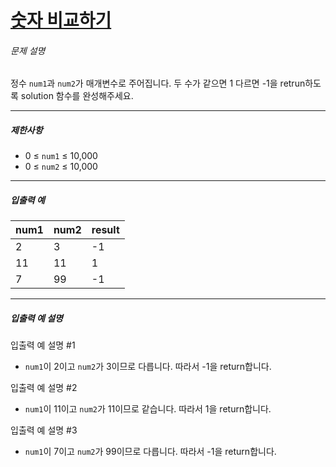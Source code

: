 # [숫자 비교하기](https://school.programmers.co.kr/learn/courses/30/lessons/120807)


###### 문제 설명


정수 `num1`과 `num2`가 매개변수로 주어집니다. 두 수가 같으면 1 다르면 \-1을 retrun하도록 solution 함수를 완성해주세요.




---


##### 제한사항


* 0 ≤ `num1` ≤ 10,000
* 0 ≤ `num2` ≤ 10,000




---


##### 입출력 예




| num1 | num2 | result |
| --- | --- | --- |
| 2 | 3 | \-1 |
| 11 | 11 | 1 |
| 7 | 99 | \-1 |




---


##### 입출력 예 설명


입출력 예 설명 \#1


* `num1`이 2이고 `num2`가 3이므로 다릅니다. 따라서 \-1을 return합니다.


입출력 예 설명 \#2


* `num1`이 11이고 `num2`가 11이므로 같습니다. 따라서 1을 return합니다.


입출력 예 설명 \#3


* `num1`이 7이고 `num2`가 99이므로 다릅니다. 따라서 \-1을 return합니다.



